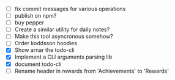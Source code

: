 - [ ] fix commit messages for various operations
- [ ] publish on npm?
- [ ] buy pepper
- [ ] Create a similar utility for daily notes?
- [ ] Make this tool asyncronous somehow?
- [ ] Order koddsson hoodies
- [x] Show arnar the todo-cli
- [x] Implement a CLI arguments parsing lib
- [x] document todo-cli
- [ ] Rename header in rewards from 'Achievements' to 'Rewards'